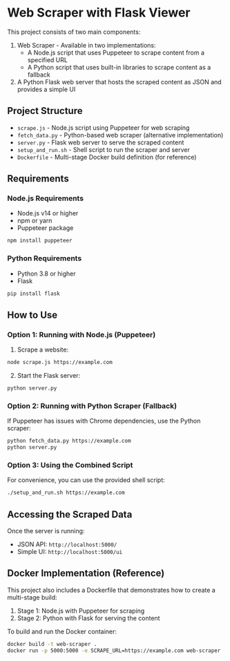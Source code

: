 # Web Scraper with Flask Viewer

This project consists of two main components:
1. Web Scraper - Available in two implementations:
   - A Node.js script that uses Puppeteer to scrape content from a specified URL
   - A Python script that uses built-in libraries to scrape content as a fallback
2. A Python Flask web server that hosts the scraped content as JSON and provides a simple UI

## Project Structure

- `scrape.js` - Node.js script using Puppeteer for web scraping
- `fetch_data.py` - Python-based web scraper (alternative implementation)
- `server.py` - Flask web server to serve the scraped content
- `setup_and_run.sh` - Shell script to run the scraper and server
- `Dockerfile` - Multi-stage Docker build definition (for reference)

## Requirements

### Node.js Requirements
- Node.js v14 or higher
- npm or yarn
- Puppeteer package

```bash
npm install puppeteer
```

### Python Requirements
- Python 3.8 or higher
- Flask

```bash
pip install flask
```

## How to Use

### Option 1: Running with Node.js (Puppeteer)

1. Scrape a website:
```bash
node scrape.js https://example.com
```

2. Start the Flask server:
```bash
python server.py
```

### Option 2: Running with Python Scraper (Fallback)

If Puppeteer has issues with Chrome dependencies, use the Python scraper:

```bash
python fetch_data.py https://example.com
python server.py
```

### Option 3: Using the Combined Script

For convenience, you can use the provided shell script:

```bash
./setup_and_run.sh https://example.com
```

## Accessing the Scraped Data

Once the server is running:

- JSON API: `http://localhost:5000/`
- Simple UI: `http://localhost:5000/ui`

## Docker Implementation (Reference)

This project also includes a Dockerfile that demonstrates how to create a multi-stage build:

1. Stage 1: Node.js with Puppeteer for scraping
2. Stage 2: Python with Flask for serving the content

To build and run the Docker container:

```bash
docker build -t web-scraper .
docker run -p 5000:5000 -e SCRAPE_URL=https://example.com web-scraper
```
